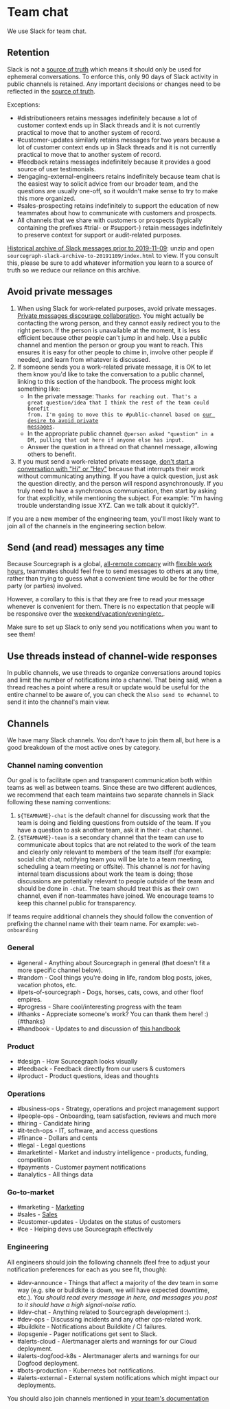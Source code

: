 # Team chat

We use Slack for team chat.

## Retention

Slack is not a [source of truth](index.md#sources-of-truth) which means it should only be used for ephemeral conversations. To enforce this, only 90 days of Slack activity in public channels is retained. Any important decisions or changes need to be reflected in the [source of truth](index.md#sources-of-truth).

Exceptions:

- #distributioneers retains messages indefinitely because a lot of customer context ends up in Slack threads and it is not currently practical to move that to another system of record.
- #customer-updates similarly retains messages for two years because a lot of customer context ends up in Slack threads and it is not currently practical to move that to another system of record.
- #feedback retains messages indefinitely because it provides a good source of user testimonials.
- #engaging-external-engineers retains indefinitely because team chat is the easiest way to solicit advice from our broader team, and the questions are usually one-off, so it wouldn't make sense to try to make this more organized.
- #sales-prospecting retains indefinitely to support the education of new teammates about how to communicate with customers and prospects.
- All channels that we share with customers or prospects (typically containing the prefixes #trial- or #support-) retain messages indefinitely to preserve context for support or audit-related purposes.

[Historical archive of Slack messages prior to 2019-11-09](https://drive.google.com/file/d/1FUbOEsMM4fWRpxymgNHZCAssOPEFDelJ/view?usp=sharing): unzip and open `sourcegraph-slack-archive-to-20191109/index.html` to view. If you consult this, please be sure to add whatever information you learn to a source of truth so we reduce our reliance on this archive.

## Avoid private messages

1. When using Slack for work-related purposes, avoid private messages. [Private messages discourage collaboration](https://blog.flowdock.com/2014/04/30/beware-of-private-conversations/). You might actually be contacting the wrong person, and they cannot easily redirect you to the right person. If the person is unavailable at the moment, it is less efficient because other people can't jump in and help. Use a public channel and mention the person or group you want to reach. This ensures it is easy for other people to chime in, involve other people if needed, and learn from whatever is discussed.
1. If someone sends you a work-related private message, it is OK to let them know you'd like to take the conversation to a public channel, linking to this section of the handbook. The process might look something like:
    - In the private message: <code>Thanks for reaching out. That's a great question/idea that I think the rest of the team could benefit from. I'm going to move this to #public-channel based on [our desire to avoid private messages](#avoid-private-messages).</code>
    - In the appropriate public channel: `@person asked "question" in a DM, pulling that out here if anyone else has input.`
    - Answer the question in a thread on that channel message, allowing others to benefit.
1. If you must send a work-related private message, [don't start a conversation with "Hi" or "Hey"](http://www.nohello.com/) because that interrupts their work without communicating anything. If you have a quick question, just ask the question directly, and the person will respond asynchronously. If you truly need to have a synchronous communication, then start by asking for that explicitly, while mentioning the subject. For example: "I'm having trouble understanding issue XYZ. Can we talk about it quickly?".

If you are a new member of the engineering team, you'll most likely want to join all of the channels in the engineering section below.

## Send (and read) messages any time

Because Sourcegraph is a global, [all-remote company](../../company/remote/index.md) with [flexible work hours](../../company/remote/index.md#is-there-an-expectation-to-work-over-the-weekends), teammates should feel free to send messages to others at any time, rather than trying to guess what a convenient time would be for the other party (or parties) involved.

However, a corollary to this is that they are free to read your message whenever is convenient for them. There is no expectation that people will be responsive over the [weekend/vacation/evening/etc.](../../company/remote/index.md#is-there-an-expectation-to-work-over-the-weekends).

Make sure to set up Slack to only send you notifications when you want to see them!

## Use threads instead of channel-wide responses

In public channels, we use threads to organize conversations around topics and limit the number of notifications into a channel. That being said, when a thread reaches a point where a result or update would be useful for the entire channel to be aware of, you can check the `Also send to #channel` to send it into the channel's main view. 

## Channels

We have many Slack channels. You don't have to join them all, but here is a good breakdown of the most active ones by category.

### Channel naming convention

Our goal is to facilitate open and transparent communication both within teams as well as between teams. Since these are two different audiences, we recommend that each team maintains two separate channels in Slack following these naming conventions:

1. `${TEAMNAME}-chat` is the default channel for discussing work that the team is doing and fielding questions from outside of the team. If you have a question to ask another team, ask it in their `-chat` channel.
1. `{$TEAMNAME}-team` is a secondary channel that the team can use to communicate about topics that are not related to the work of the team and clearly only relevant to members of the team itself (for example: social chit chat, notifying team you will be late to a team meeting, scheduling a team meeting or offsite). This channel is *not* for having internal team discussions about work the team is doing; those discussions are potentially relevant to people outside of the team and should be done in `-chat`. The team should treat this as their own channel, even if non-teammates have joined. We encourage teams to keep this channel public for transparency.

If teams require additional channels they should follow the convention of prefixing the channel name with their team name. For example: `web-onboarding`

### General

- #general - Anything about Sourcegraph in general (that doesn't fit a more specific channel below).
- #random - Cool things you're doing in life, random blog posts, jokes, vacation photos, etc.
- #pets-of-sourcegraph - Dogs, horses, cats, cows, and other floof empires.
- #progress - Share cool/interesting progress with the team
- #thanks - Appreciate someone's work? You can thank them here! :) {#thanks}
- #handbook - Updates to and discussion of [this handbook](../index.md)

### Product

- #design - How Sourcegraph looks visually
- #feedback - Feedback directly from our users & customers
- #product - Product questions, ideas and thoughts

### Operations

- #business-ops - Strategy, operations and project management support
- #people-ops - Onboarding, team satisfaction, reviews and much more
- #hiring - Candidate hiring
- #it-tech-ops - IT, software, and access questions
- #finance - Dollars and cents
- #legal - Legal questions
- #marketintel - Market and industry intelligence - products, funding, competition
- #payments - Customer payment notifications
- #analytics - All things data

### Go-to-market

- #marketing - [Marketing](../marketing/index.md)
- #sales - [Sales](../sales/index.md)
- #customer-updates - Updates on the status of customers
- #ce - Helping devs use Sourcegraph effectively

### Engineering

All engineers should join the following channels (feel free to adjust your notification preferences for each as you see fit, though):

- #dev-announce - Things that affect a majority of the dev team in some way (e.g. site or buildkite is down, we will have expected downtime, etc.). *You should read every message in here, and messages you post to it should have a high signal-noise ratio.*
- #dev-chat - Anything related to Sourcegraph development :).
- #dev-ops - Discussing incidents and any other ops-related work.
- #buildkite - Notifications about Buildkite / CI failures.
- #opsgenie - Pager notifications get sent to Slack.
- #alerts-cloud - Alertmanager alerts and warnings for our Cloud deployment.
- #alerts-dogfood-k8s - Alertmanager alerts and warnings for our Dogfood deployment.
- #bots-production - Kubernetes bot notifications.
- #alerts-external - External system notifications which might impact our deployments.

You should also join channels mentioned in [your team's documentation](../engineering/index.md#teams)
